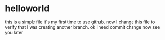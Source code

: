 # helloworld
this is a simple file
it's my first time to use github. now I change this file to verify that I was creating another branch.
ok  i need commit change now 
see you later
